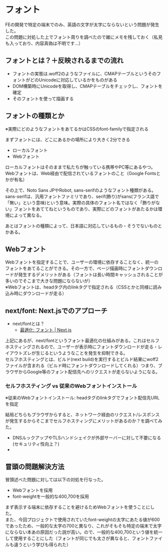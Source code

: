 # フォント

FEの開発で特定の端末でのみ、英語の文字が太字にならないという問題が発生した。  
この問題に対処した上でフォント周りを調べたので雑にメモを残しておく（私見も入っており、内容真偽は不明です...）

## フォントとは？＋反映されるまでの流れ

- フォントの実態は.woff2のようなファイルに、CMAPテーブルというそのフォントがどのUnicodeに対応しているかをものがある
- DOM構築時にUnicodeを取得し、CMAPテーブルをチェックし、フォントを確定
- そのフォントを使って描画する

## フォントの種類とか

※実際にどのようなフォントをあてるかはCSSのfont-familyで指定される

まずフォントには、どこにあるかの場所により大きく2分できる

- ローカルフォント
- Webフォント

ローカルフォントはそのままで私たちが触っている携帯やPC等にあるやつ。  
Webフォントは、Web経由で配信されているフォントのこと（Google Fontsとかが有名）

その上で、Noto Sans JPやRobot, sans-serifのようなフォント種類がある。  
sans-serifは、汎用フォントファミリであり、serif(飾り)がsans(フランス語で「無い」という意味)という意味。実際の具体のフォント名ではなく「飾りがない」フォントをあててねというものであり、実際にどのフォントがあたるかは環境によって異なる。

あとはフォントの種類によって、日本語に対応しているもの・そうでないものとかある。

## Webフォント

Webフォントを指定することで、ユーザーの環境に依存することなく、統一のフォントをあてることができる。その一方で、ページ描画時にフォントダウンロードが発生するデメリットがある（フォントは長い時間キャッシュされることが多いのでそこまで大きな問題にならないが）  
※Webフォントは、headタグ内のlinkタグで指定される（CSSとかと同様に読み込み時にダウンロードが走る）

## next/font: Next.jsでのアプローチ

- next/fontとは？
  - [最適化: フォント | Next.js](https://nextjs.org/docs/app/building-your-application/optimizing/fonts)

上記にあるが、next/fontというフォント最適化の仕組みがある。これはセルフホスティングされるので、ユーザーが表示時にフォントダウンロードが走る・レイアウトズレが生じるというようなことを発生を抑制できる。  
セルフホスティングとは、ビルド(next build)を実行するとビルド結果にwoff2ファイルが含まれる（ビルド時にフォントダウンロードしてくれる）つまり、ブラウザからGoogle等のフォント配信先へのリクエストが走らないようになる。  

### セルフホスティング vs 従来のWebフォントインストール

※従来のWebフォントインストール: headタグのlinkタグでフォント配信先URLを指定

結局どちらもブラウザからすると、ネットワーク経由のリクエスト/レスポンスが発生するからそこまでセルフホスティングにメリットがあるのか？を調べてみた。

- DNSルックアップやTLSハンドシェイクが外部サーバーに対して不要になる(セキュリティ性向上？)
- 

## 冒頭の問題解決方法

冒頭述べた問題に対しては以下の対処を行なった。

- Webフォントを採用
- font-weightを一般的な400,700を採用

まず表示する端末に依存することを避けるためWebフォントを使うことにした。  
また、今回プロジェクトで使用されていたfont-weightの太字にあたる値が600であったため、一般的な太字の700と異なり、これがそもそも特定の端末で太字にならない本あの原因だった説が高い。ので、一般的な400,700という値を統一して使用することにした（フォントが同じでも太さが異なると、フォントファイルも違うという学びも得られた）